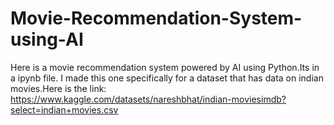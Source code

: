 # Movie-Recommendation-System-using-AI
Here is a movie recommendation system powered by AI using Python.Its in a ipynb file.
I made this one specifically for a dataset that has data on indian movies.Here is the link: https://www.kaggle.com/datasets/nareshbhat/indian-moviesimdb?select=indian+movies.csv
